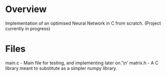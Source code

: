 # Overview
Implementation of an optimised Neural Network in C from scratch. 
(Project currently in progress)

# Files
main.c - Main file for testing, and implementing later on.'\n'
matrix.h - A C library meant to substitute as a simpler numpy library. 
